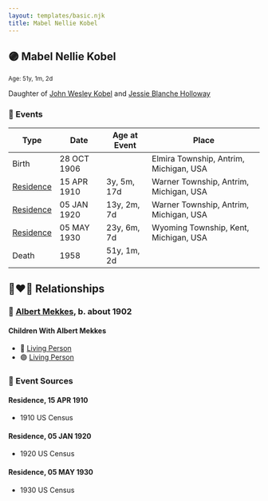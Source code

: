 ```yaml
---
layout: templates/basic.njk
title: Mabel Nellie Kobel
---
```

## 🟣 Mabel Nellie Kobel
<small>Age: 51y, 1m, 2d</small>

Daughter of [John Wesley Kobel](/people/2/24649136) and [Jessie Blanche Holloway](/people/2/29242864)

### 📆 Events

Type | Date | Age at Event | Place
------ | ------ | ------ | ------
Birth | 28 OCT 1906 |  | Elmira Township, Antrim, Michigan, USA
[Residence](#event-event-0) | 15 APR 1910 | 3y, 5m, 17d | Warner Township, Antrim, Michigan, USA
[Residence](#event-event-1) | 05 JAN 1920 | 13y, 2m, 7d | Warner Township, Antrim, Michigan, USA
[Residence](#event-event-2) | 05 MAY 1930 | 23y, 6m, 7d | Wyoming Township, Kent, Michigan, USA
Death | 1958 | 51y, 1m, 2d |

## 👩‍❤️‍👨 Relationships

### 🔵 [Albert Mekkes](/people/8/86238917), b. about 1902

#### Children With Albert Mekkes
* 🔵 [Living Person](/people/7/73461912)
* 🟣 [Living Person](/people/5/5629368)
### 📰 Event Sources

#### <a id="event-event-0"></a> Residence, 15 APR 1910
* 1910 US Census

#### <a id="event-event-1"></a> Residence, 05 JAN 1920
* 1920 US Census

#### <a id="event-event-2"></a> Residence, 05 MAY 1930
* 1930 US Census

